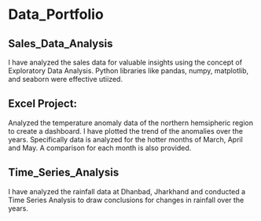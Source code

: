# Data_Portfolio

## Sales_Data_Analysis
I have analyzed the sales data for valuable insights using the concept of Exploratory Data Analysis. Python libraries like pandas, numpy, matplotlib, and seaborn were effective utiized.

## Excel Project: 
 Analyzed the temperature anomaly data of the northern hemsipheric region to create a dashboard. I have plotted the trend of the anomalies over the years. Specifically data is analyzed for the hotter months of March, April and May. A comparison for each month is also provided.

## Time_Series_Analysis

I have analyzed the rainfall data at Dhanbad, Jharkhand and conducted a Time Series Analysis to draw conclusions for changes in rainfall over the years.
